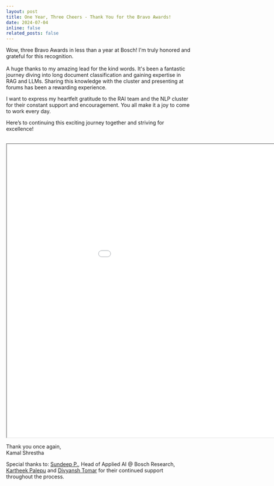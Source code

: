 ```yaml
---
layout: post
title: One Year, Three Cheers - Thank You for the Bravo Awards!
date: 2024-07-04
inline: false
related_posts: false
---
```


Wow, three Bravo Awards in less than a year at Bosch! I'm truly honored and grateful for this recognition.
<br><br>
A huge thanks to my amazing lead for the kind words. It's been a fantastic journey diving into long document classification and gaining expertise in RAG and LLMs. Sharing this knowledge with the cluster and presenting at forums has been a rewarding experience.
<br>


I want to express my heartfelt gratitude to the RAI team and the NLP cluster for their constant support and encouragement. You all make it a joy to come to work every day.
<br>

Here’s to continuing this exciting journey together and striving for excellence!

<br>


<iframe width="1100" height="800"
src="/assets/files/bosch/Kamal_Shrestha_Bravo_July4.pdf">
</iframe>



Thank you once again,<br>
Kamal Shrestha

Special thanks to: [Sundeep P.](https://www.linkedin.com/in/sundeep-p-a93b7415/), Head of Applied AI @ Bosch Research, [Kartheek Palepu](https://www.linkedin.com/in/kartheekpalepu/) and [Divyansh Tomar](https://www.linkedin.com/in/divyansh-tomar/) for their continued support throughout the process.


